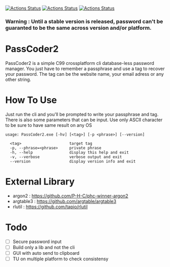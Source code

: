 </br>

[![Actions Status](https://github.com/Coldragon/PassCoder2/workflows/Build/badge.svg)](https://github.com/Coldragon/PassCoder2/actions) [![Actions Status](https://img.shields.io/github/v/release/coldragon/PassCoder2.svg)](https://github.com/Coldragon/PassCoder2/releases) [![Actions Status](https://img.shields.io/badge/license-MIT-brightgreen.svg)](./LICENSE.md)

### Warning : Until a stable version is released, password can't be guaranted to be the same across version and/or platform.

# PassCoder2
PassCoder2 is a simple C99 crossplatform cli database-less password manager. You just have to remember a passphrase and use a tag to recover your password. The tag can be the website name, your email adress or any other string.

# How To Use 
Just run the cli and you'll be prompted to write your passphrase and tag.
There is also some parameters that can be input. Use only ASCII character to be sure to have same result on any OS
```
usage: PassCoder2.exe [-hv] [<tag>] [-p <phrase>] [--version]

  <tag>                     target tag
  -p, --phrase=<phrase>     private phrase
  -h, --help                display this help and exit
  -v, --verbose             verbose output and exit
  --version                 display version info and exit
```

# External Library
 - argon2 : https://github.com/P-H-C/phc-winner-argon2
 - argtable3 : https://github.com/argtable/argtable3
 - rlutil : https://github.com/tapio/rlutil
 
# Todo 
- [ ] Secure password input
- [ ] Build only a lib and not the cli
- [ ] GUI with auto send to clipboard
- [ ] TU on multiple platform to check consistensy
